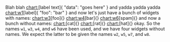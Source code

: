 Blah blah <chart:>[label text]{
    "data": "goes here"
} and yadda yadda yadda <chart:w1>[label]{
    "foo": "bar"
} and now let's just have a bunch of widgets with names:
    <chart:w3>[foo]{}
    <chart:w4>[bar]{}
    <chart:w6>[spam]{}
and now a bunch without names:
    <chart:>[cat]{}
    <chart:>[rat]{}
    <chart:>[hat]{}
okay. So the names `w1`, `w3`, `w4`, and `w6`
have been used, and we have four widgets without
names. We expect the latter to be given the
names `w2`, `w5`, `w7`, and `w8`.
